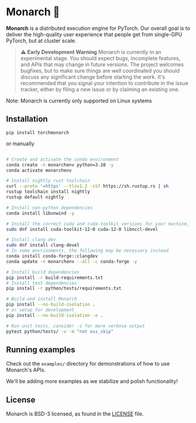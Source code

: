 # Monarch 🦋

**Monarch** is a distributed execution engine for PyTorch. Our overall goal is
to deliver the high-quality user experience that people get from single-GPU
PyTorch, but at cluster scale.

> ⚠️ **Early Development Warning** Monarch is currently in an experimental
> stage. You should expect bugs, incomplete features, and APIs that may change
> in future versions. The project welcomes bugfixes, but to make sure things are
> well coordinated you should discuss any significant change before starting the
> work. It's recommended that you signal your intention to contribute in the
> issue tracker, either by filing a new issue or by claiming an existing one.

Note: Monarch is currently only supported on Linux systems

## Installation

`pip install torchmonarch`

or manually

```sh

# Create and activate the conda environment
conda create -n monarchenv python=3.10 -y
conda activate monarchenv

# Install nightly rust toolchain
curl --proto '=https' --tlsv1.2 -sSf https://sh.rustup.rs | sh
rustup toolchain install nightly
rustup default nightly

# Install non-python dependencies
conda install libunwind -y

# Install the correct cuda and cuda-toolkit versions for your machine, as well as NCCL-dev
sudo dnf install cuda-toolkit-12-0 cuda-12-0 libnccl-devel

# Install clang dev
sudo dnf install clang-devel
# In some envrionments, the following may be necessary instead
conda install conda-forge::clangdev
conda update -n monarchenv --all -c conda-forge -y

# Install build dependencies
pip install -r build-requirements.txt
# Install test dependencies
pip install -r python/tests/requirements.txt

# Build and install Monarch
pip install --no-build-isolation .
# or setup for development
pip install --no-build-isolation -e .

# Run unit tests. consider -s for more verbose output
pytest python/tests/ -v -m "not oss_skip"
```

## Running examples

Check out the `examples/` directory for demonstrations of how to use Monarch's APIs.

We'll be adding more examples as we stabilize and polish functionality!

## License

Monarch is BSD-3 licensed, as found in the [LICENSE](LICENSE) file.
